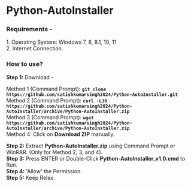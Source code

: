 # Python-AutoInstaller

<h3>Requirements -</h3>
1. Operating System: Windows 7, 8, 8.1, 10, 11 <br>
2. Internet Connection.    

<h3>How to use?</h3>

<b>Step 1:</b> Download -

Method 1 (Command Prompt): <b>`git clone https://github.com/satishkumarsingh2024/Python-AutoInstaller.git`</b>    
Method 2 (Command Prompt): <b>`curl -LJ0 https://github.com/satishkumarsingh2024/Python-AutoInstaller/archive/Python-AutoInstaller.zip`</b>    
Method 3 (Command Prompt): <b>`wget https://github.com/satishkumarsingh2024/Python-AutoInstaller/archive/Python-AutoInstaller.zip`</b>    
Method 4: Click on <b>Download ZIP</b> manually.    

<b>Step 2:</b> Extract <b>Python-AutoInstaller.zip</b> using Command Prompt or WinRAR. (Only for Method 2, 3, and 4).    
<b>Step 3:</b> Press ENTER or Double-Click <b>Python-AutoInstaller_v1.0.cmd</b> to Run.    
<b>Step 4:</b> 'Allow' the Permission.    
<b>Step 5:</b> Keep Relax.    
